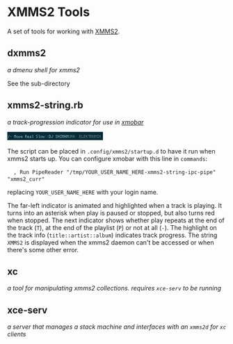 # XMMS2 Tools

A set of tools for working with [XMMS2](http://xmms2.org).

## dxmms2
*a dmenu shell for xmms2*

See the sub-directory

## xmms2-string.rb
*a track-progression indicator for use in [xmobar](http://projects.haskell.org/xmobar/)*

  ![xmms2-string.rb screenie](xmms2-string.png)

  The script can be placed in `.config/xmms2/startup.d` to have it run when 
  xmms2 starts up. You can configure xmobar with this line in `commands`: 

      , Run PipeReader "/tmp/YOUR_USER_NAME_HERE-xmms2-string-ipc-pipe" "xmms2_curr"

  replacing `YOUR_USER_NAME_HERE` with your login name.

  The far-left indicator is animated and highlighted when a track is playing. It 
  turns into an asterisk when play is paused or stopped, but also turns red when 
  stopped. The next indicator shows whether play repeats at the end of the track 
  (`T`), at the end of the playlist (`P`) or not at all (`-`). The highlight on 
  the track info (`title::artist::album`) indicates track progress. The string
  `XMMS2` is displayed when the xmms2 daemon can't be accessed or when there's
  some other error.

## xc
*a tool for manipulating xmms2 collections. requires `xce-serv` to be running*

## xce-serv
*a server that manages a stack machine and interfaces with an `xmms2d` for `xc` clients*

